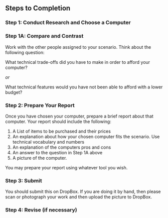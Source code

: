 ## Steps to Completion ##

### Step 1:  Conduct Research and Choose a Computer ###

### Step 1A:  Compare and Contrast ###

Work with the other people assigned to your scenario.  Think about the following question:

What technical trade-offs did you have to make in order to afford your computer?

*or*

What technical features would you have not been able to afford with a lower budget?


### Step 2:  Prepare Your Report ###

Once you have chosen your computer, prepare a brief report about that computer.  Your report should include the following:

1.  A List of items to be purchased and their prices
2.  An explanation about how your chosen computer fits the scenario.  Use technical vocabulary and numbers
3.  An explanation of the computers pros and cons
4.  An answer to the question in Step 1A above
5.  A picture of the computer.


You may prepare your report using whatever tool you wish.




### Step 3:  Submit ###

You should submit this on DropBox.  If you are doing it by hand, then please scan or photograph your work and then upload the picture to DropBox.

### Step 4:  Revise (if necessary) ###



